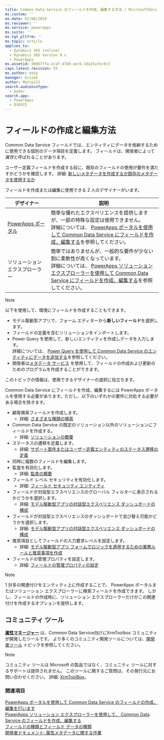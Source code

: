 ```yaml
---
title: Common Data Service のフィールドを作成、編集する方法 | MicrosoftDocs
ms.custom: ''
ms.date: 02/08/2019
ms.reviewer: ''
ms.service: powerapps
ms.suite: ''
ms.tgt_pltfrm: ''
ms.topic: article
applies_to:
  - Dynamics 365 (online)
  - Dynamics 365 Version 9.x
  - PowerApps
ms.assetid: d88677fa-2caf-47b0-aec6-10a25a7ec9c3
caps.latest.revision: 55
ms.author: matp
manager: kvivek
author: Mattp123
search.audienceType:
  - maker
search.app:
  - PowerApps
  - D365CE
---
```

# <a name="how-to-create-and-edit-fields"></a>フィールドの作成と編集方法

Common Data Service フィールドでは、エンティティにデータを格納するために使用できる個別のデータ項目を定義します。 フィールドは、開発者によって*属性*と呼ばれることがあります。 
  
ユーザー定義フィールドを作成する前に、既存のフィールドの使用が要件を満たすかどうかを確認します。 詳細: [新しいメタデータを作成するか既存のメタデータを使用するか](create-edit-metadata.md#create-new-metadata-or-use-existing-metadata)

フィールドを作成または編集に使用できる 2 人のデザイナーがいます。

|デザイナー| 説明|
|--|--|
|[PowerApps ポータル](https://web.powerapps.com/?utm_source=padocs&utm_medium=linkinadoc&utm_campaign=referralsfromdoc)|簡単な優れたエクスペリエンスを提供しますが、一部の特殊な設定は使用できません。<br />詳細については、 [PowerApps ポータルを使用して Common Data Service にフィールドを作成、編集する](create-edit-field-portal.md)を参照してください。|
|ソリューション エクスプローラー|簡単ではありませんが、一般的な要件が少ない割に柔軟性が高くなっています。<br />詳細については、 [PowerApps ソリューションエクスプローラーを使用して Common Data Service にフィールドを作成、編集する](create-edit-field-solution-explorer.md)を参照してください。 |

> [!NOTE]
> 以下を使用して、環境にフィールドを作成することもできます。
> - モデル駆動型アプリで、フォーム エディターから**新しいフィールド**を選択します。
> - フィールドの定義を含むソリューションをインポートします。
> - Power Query を使用して、新しいエンティティを作成しデータを入力します。<br />詳細については、 [Power Query を使用して Common Data Service のエンティティにデータを追加する](/powerapps/maker/common-data-service/data-platform-cds-newentity-pq)を参照してください。
> - 開発者は[メタデータ サービス](/powerapps/developer/common-data-service/use-web-services#metadata-services) を使用して、フィールドの作成および更新のためのプログラムを作成することができます。

このトピックの情報は、使用できるデザイナーの選択に役立ちます。 

Common Data Service にフィールドを作成、編集するには PowerApps ポータルを使用する必要があります。ただし、以下のいずれかの要件に対処する必要がある場合を除きます。

- 顧客検索フィールドを作成します。 
   - 詳細: [さまざまな種類の検索](types-of-fields.md#different-types-of-lookups)
- Common Data Service の既定のソリューション以外のソリューションにフィールドを作成する。 
   - 詳細: [ソリューションの概要](solutions-overview.md)
- ステータスの遷移を定義します。 
   - 詳細: [サポート案件またはユーザー定義エンティティのステータス遷移の定義](define-status-reason-transitions.md)
- 同時に複数のフィールドを編集します。
- 監査を有効化します。 
   - 詳細: [監査の概要](../../developer/common-data-service/auditing-overview.md)
- フィールド レベル セキュリティを有効化します。 
   - 詳細: [フィールド セキュリティ エンティティ](../../developer/common-data-service/field-security-entities.md)
- フィールドが対話型エクスペリエンスのグローバル フィルターに表示されるかどうかを選択します。 
   - 詳細: [モデル駆動型アプリの対話型エクスペリエンス ダッシュボードの構成](../model-driven-apps/configure-interactive-experience-dashboards.md)
- フィールドが対話型エクスペリエンスのダッシュボードで並び替え可能かどうかを選択します。 
   - 詳細: [モデル駆動型アプリの対話型エクスペリエンス ダッシュボードの構成](../model-driven-apps/configure-interactive-experience-dashboards.md)
- 推奨項目としてフィールドの入力要求レベルを設定します。 
   - 詳細: [モデル駆動型アプリ フォームでロジックを適用するための業務ルールと推奨事項を作成](../model-driven-apps/create-business-rules-recommendations-apply-logic-form.md)
- フィールドの管理プロパティを設定します。 
   - 詳細: [フィールドの管理プロパティの設定](set-managed-properties-for-field.md)

> [!NOTE]
> 1 対多の関連付けをエンティティ上に作成することで、 PowerApps ポータルまたはソリューション エクスプローラーに検索フィールドを作成できます。 しかし、フィールドの作成時に、ソリューション エクスプローラーだけがこの関連付けを作成するオプションを提供します。

## <a name="community-tools"></a>コミュニティ ツール

**[属性マネージャー](https://www.xrmtoolbox.com/plugins/DLaB.Xrm.AttributeManager/)** は、Common Data Service向けにXrmToolbox コミュニティが開発したツールです。 より多くのコミュニティ開発ツールについては、[開発者ツール](https://docs.microsoft.com/dynamics365/customer-engagement/developer/developer-tools) トピックを参照してください。

> [!NOTE]
> コミュニティ ツールは Microsoft の製品ではなく、コミュニティ ツールに対するサポートは提供されません。 このツールに関するご質問は、その発行元にお問い合わせください。 詳細: [XrmToolBox](https://www.xrmtoolbox.com)。

### <a name="see-also"></a>関連項目  
[PowerApps ポータルを使用して Common Data Service のフィールドの作成、編集を行います](create-edit-field-portal.md)<br />
[PowerApps ソリューション エクスプローラーを使用して、 Common Data Service のフィールドを作成、編集する](create-edit-field-solution-explorer.md)<br />
[フィールドの種類とフィールド データの種類](types-of-fields.md)<br />
[開発者ドキュメント: 属性メタデータに関する作業](/dynamics365/customer-engagement/developer/org-service/work-attribute-metadata)
 
